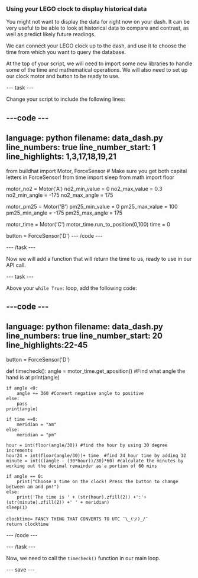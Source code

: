 ### Using your LEGO clock to display historical data

You might not want to display the data for right now on your dash. It can be very useful to be able to look at historical data to compare and contrast, as well as predict likely future readings. 

We can connect your LEGO clock up to the dash, and use it to choose the time from which you want to query the database. 

At the top of your script, we will need to import some new libraries to handle some of the time and mathematical operations. We will also need to set up our clock motor and button to be ready to use.  

--- task ---

Change your script to include the following lines:
 
---code ---
---
language: python
filename: data_dash.py
line_numbers: true
line_number_start: 1 
line_highlights: 1,3,17,18,19,21
---
from buildhat import Motor, ForceSensor   # Make sure you get both capital letters in ForceSensor!
from time import sleep
from math import floor

motor_no2 = Motor('A')
no2_min_value = 0
no2_max_value = 0.3
no2_min_angle = -175
no2_max_angle = 175

motor_pm25 = Motor('B')
pm25_min_value = 0
pm25_max_value = 100
pm25_min_angle = -175
pm25_max_angle = 175

motor_time = Motor('C')
motor_time.run_to_position(0,100)
time = 0

button = ForceSensor('D')
--- /code ---

--- /task ---

Now we will add a function that will return the time to us, ready to use in our API call. 

--- task ---

Above your `while True:` loop, add the following code:

---code ---
---
language: python
filename: data_dash.py
line_numbers: true
line_number_start: 20
line_highlights:22-45
---
button = ForceSensor('D')

def timecheck():
    angle = motor_time.get_aposition() #Find what angle the hand is at
    print(angle)
    
    if angle <0:
        angle += 360 #Convert negative angle to positive
    else:
        pass
    print(angle)

    if time ==0:
        meridian = "am"
    else:
        meridian = "pm"
    
    hour = int(floor(angle/30)) #find the hour by using 30 degree increments
    hour24 = int(floor(angle/30))+ time  #find 24 hour time by adding 12
    minute = int(((angle - (30*hour))/30)*60) #calculate the minutes by working out the decimal remainder as a portion of 60 mins
    
    if angle == 0:
        print("Choose a time on the clock! Press the button to change between am and pm!")
    else:
        print('The time is ' + (str(hour).zfill(2)) +':'+(str(minute).zfill(2)) +' ' + meridian)
    sleep(1)

    clocktime= FANCY THING THAT CONVERTS TO UTC ¯\_(ツ)_/¯
    return clocktime

--- /code ---

--- /task ---

Now, we need to call the `timecheck()` function in our main loop. 


--- save ---


